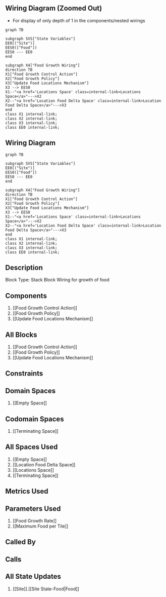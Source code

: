 ## Wiring Diagram (Zoomed Out)

- For display of only depth of 1 in the components/nested wirings
```mermaid
graph TB

subgraph SVS["State Variables"]
EE0[("Site")]
EES0(["Food"])
EES0 --- EE0
end

subgraph X4["Food Growth Wiring"]
direction TB
X1["Food Growth Control Action"]
X2["Food Growth Policy"]
X3["Update Food Locations Mechanism"]
X3 --> EES0
X1--"<a href='Locations Space' class=internal-link>Locations Space</a>"--->X2
X2--"<a href='Location Food Delta Space' class=internal-link>Location Food Delta Space</a>"--->X3
end
class X1 internal-link;
class X2 internal-link;
class X3 internal-link;
class EE0 internal-link;

```

## Wiring Diagram

```mermaid
graph TB

subgraph SVS["State Variables"]
EE0[("Site")]
EES0(["Food"])
EES0 --- EE0
end

subgraph X4["Food Growth Wiring"]
direction TB
X1["Food Growth Control Action"]
X2["Food Growth Policy"]
X3["Update Food Locations Mechanism"]
X3 --> EES0
X1--"<a href='Locations Space' class=internal-link>Locations Space</a>"--->X2
X2--"<a href='Location Food Delta Space' class=internal-link>Location Food Delta Space</a>"--->X3
end
class X1 internal-link;
class X2 internal-link;
class X3 internal-link;
class EE0 internal-link;

```

## Description

Block Type: Stack Block
Wiring for growth of food
## Components
1. [[Food Growth Control Action]]
2. [[Food Growth Policy]]
3. [[Update Food Locations Mechanism]]

## All Blocks
1. [[Food Growth Control Action]]
2. [[Food Growth Policy]]
3. [[Update Food Locations Mechanism]]

## Constraints

## Domain Spaces
1. [[Empty Space]]

## Codomain Spaces
1. [[Terminating Space]]

## All Spaces Used
1. [[Empty Space]]
2. [[Location Food Delta Space]]
3. [[Locations Space]]
4. [[Terminating Space]]

## Metrics Used

## Parameters Used
1. [[Food Growth Rate]]
2. [[Maximum Food per Tile]]

## Called By

## Calls

## All State Updates
1. [[Site]].[[Site State-Food|Food]]

